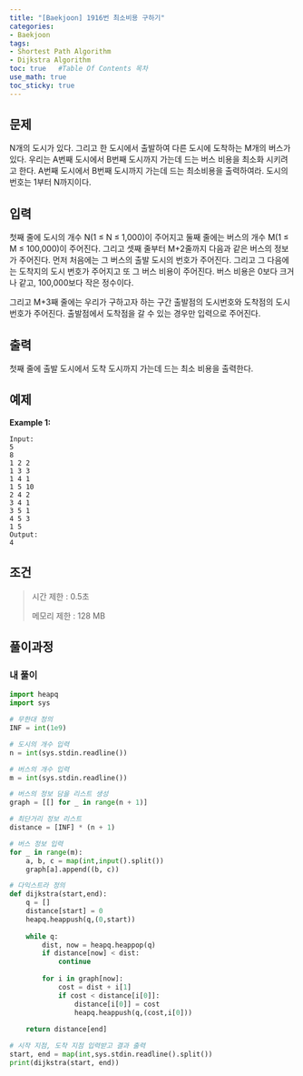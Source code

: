 ```yaml
---
title: "[Baekjoon] 1916번 최소비용 구하기"
categories: 
- Baekjoon
tags:
- Shortest Path Algorithm
- Dijkstra Algorithm
toc: true   #Table Of Contents 목차 
use_math: true
toc_sticky: true
---
```


## 문제

N개의 도시가 있다. 그리고 한 도시에서 출발하여 다른 도시에 도착하는 M개의 버스가 있다. 우리는 A번째 도시에서 B번째 도시까지 가는데 드는 버스 비용을 최소화 시키려고 한다. A번째 도시에서 B번째 도시까지 가는데 드는 최소비용을 출력하여라. 도시의 번호는 1부터 N까지이다.

## 입력

첫째 줄에 도시의 개수 N(1 ≤ N ≤ 1,000)이 주어지고 둘째 줄에는 버스의 개수 M(1 ≤ M ≤ 100,000)이 주어진다. 그리고 셋째 줄부터 M+2줄까지 다음과 같은 버스의 정보가 주어진다. 먼저 처음에는 그 버스의 출발 도시의 번호가 주어진다. 그리고 그 다음에는 도착지의 도시 번호가 주어지고 또 그 버스 비용이 주어진다. 버스 비용은 0보다 크거나 같고, 100,000보다 작은 정수이다.

그리고 M+3째 줄에는 우리가 구하고자 하는 구간 출발점의 도시번호와 도착점의 도시번호가 주어진다. 출발점에서 도착점을 갈 수 있는 경우만 입력으로 주어진다.

## 출력

첫째 줄에 출발 도시에서 도착 도시까지 가는데 드는 최소 비용을 출력한다.

## 예제

**Example 1:**

```
Input: 
5
8
1 2 2
1 3 3
1 4 1
1 5 10
2 4 2
3 4 1
3 5 1
4 5 3
1 5
Output: 
4
```

## 조건

> 시간 제한 : 0.5초
>
> 메모리 제한 : 128 MB

## 풀이과정

### 내 풀이

```python
import heapq
import sys

# 무한대 정의
INF = int(1e9)

# 도시의 개수 입력
n = int(sys.stdin.readline())

# 버스의 개수 입력
m = int(sys.stdin.readline())

# 버스의 정보 담을 리스트 생성
graph = [[] for _ in range(n + 1)]

# 최단거리 정보 리스트
distance = [INF] * (n + 1)

# 버스 정보 입력
for _ in range(m):
    a, b, c = map(int,input().split())
    graph[a].append((b, c))

# 다익스트라 정의
def dijkstra(start,end):
    q = []
    distance[start] = 0
    heapq.heappush(q,(0,start))
    
    while q:
        dist, now = heapq.heappop(q)
        if distance[now] < dist:
            continue
        
        for i in graph[now]:
            cost = dist + i[1]
            if cost < distance[i[0]]:
                distance[i[0]] = cost
                heapq.heappush(q,(cost,i[0]))
                
    return distance[end]

# 시작 지점, 도착 지점 입력받고 결과 출력
start, end = map(int,sys.stdin.readline().split())
print(dijkstra(start, end))
```

